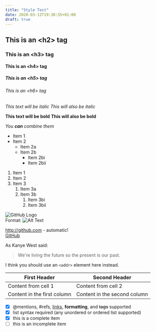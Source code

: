 ```yaml
---
title: "Style Test"
date: 2020-03-12T19:38:55+01:00
draft: true
---
```


## This is an &lt;h2&gt; tag
### This is an &lt;h3&gt; tag
#### This is an &lt;h4&gt; tag
##### This is an &lt;h5&gt; tag
###### This is an &lt;h6&gt; tag

*This text will be italic*
_This will also be italic_

**This text will be bold**
__This will also be bold__

_You **can** combine them_

* Item 1
* Item 2
  * Item 2a
  * Item 2b
    * Item 2bi
    * Item 2bii

1. Item 1
1. Item 2
1. Item 3
   1. Item 3a
   1. Item 3b
      1. Item 3bi
      1. Item 3bii

![GitHub Logo](http://placekitten.com/200/300)  
Format: ![Alt Text](https://placekitten.com/g/200/300)

http://github.com - automatic!  
[GitHub](http://github.com)

As Kanye West said:

> We're living the future so
> the present is our past.

I think you should use an
`<addr>` element here instead.

First Header | Second Header
------------ | -------------
Content from cell 1 | Content from cell 2
Content in the first column | Content in the second column

- [x] @mentions, #refs, [links](), **formatting**, and <del>tags</del> supported
- [x] list syntax required (any unordered or ordered list supported)
- [x] this is a complete item
- [ ] this is an incomplete item
